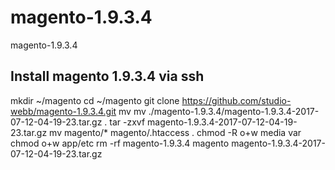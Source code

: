 # magento-1.9.3.4
magento-1.9.3.4

## Install magento 1.9.3.4 via ssh
mkdir ~/magento
cd ~/magento
git clone https://github.com/studio-webb/magento-1.9.3.4.git
mv mv ./magento-1.9.3.4/magento-1.9.3.4-2017-07-12-04-19-23.tar.gz .
tar -zxvf magento-1.9.3.4-2017-07-12-04-19-23.tar.gz
mv magento/* magento/.htaccess .
chmod -R o+w media var
chmod o+w app/etc
rm -rf magento-1.9.3.4 magento magento-1.9.3.4-2017-07-12-04-19-23.tar.gz

